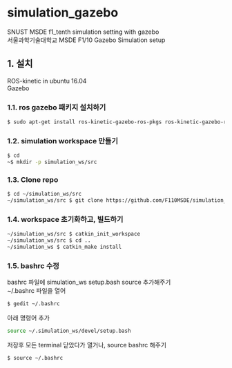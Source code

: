 # simulation_gazebo
SNUST MSDE f1_tenth simulation setting with gazebo  
서울과학기술대학교 MSDE F1/10 Gazebo Simulation setup

## 1. 설치
ROS-kinetic in ubuntu 16.04  
Gazebo

### 1.1. ros gazebo 패키지 설치하기

```bash
$ sudo apt-get install ros-kinetic-gazebo-ros-pkgs ros-kinetic-gazebo-ros-control
```


### 1.2. simulation workspace 만들기

```bash
$ cd
~$ mkdir -p simulation_ws/src
```


### 1.3. Clone repo

```bash
$ cd ~/simulation_ws/src
~/simulation_ws/src $ git clone https://github.com/F110MSDE/simulation_gazebo.git
```

### 1.4. workspace 초기화하고, 빌드하기

```bash
~/simulation_ws/src $ catkin_init_workspace
~/simulation_ws/src $ cd ..
~/simulation_ws $ catkin_make install
```

### 1.5. bashrc 수정

bashrc 파일에 simulation_ws setup.bash source 추가해주기  
~/.bashrc 파일을 열어
```bash
$ gedit ~/.bashrc
```
아래 명령어 추가
```bash
source ~/.simulation_ws/devel/setup.bash
```
저장후 모든 terminal 닫았다가 열거나, source bashrc 해주기
```bash
$ source ~/.bashrc
```
